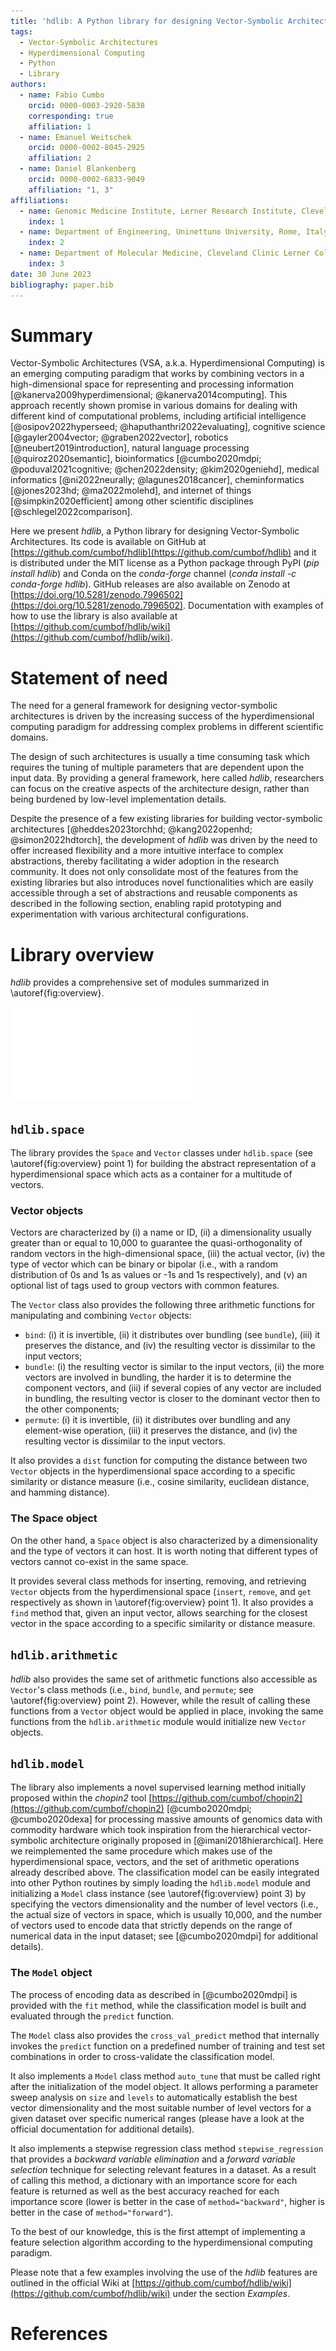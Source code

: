 ```yaml
---
title: 'hdlib: A Python library for designing Vector-Symbolic Architectures'
tags:
  - Vector-Symbolic Architectures
  - Hyperdimensional Computing
  - Python
  - Library
authors:
  - name: Fabio Cumbo
    orcid: 0000-0003-2920-5838
    corresponding: true
    affiliation: 1
  - name: Emanuel Weitschek
    orcid: 0000-0002-8045-2925
    affiliation: 2
  - name: Daniel Blankenberg
    orcid: 0000-0002-6833-9049
    affiliation: "1, 3"
affiliations:
  - name: Genomic Medicine Institute, Lerner Research Institute, Cleveland Clinic, Cleveland, Ohio, United States of America
    index: 1
  - name: Department of Engineering, Uninettuno University, Rome, Italy
    index: 2
  - name: Department of Molecular Medicine, Cleveland Clinic Lerner College of Medicine, Case Western Reserve University, Cleveland, Ohio, United States of America
    index: 3
date: 30 June 2023
bibliography: paper.bib
---
```


# Summary

Vector-Symbolic Architectures (VSA, a.k.a. Hyperdimensional Computing) is an emerging computing paradigm that works by combining vectors in a high-dimensional space for representing and processing information [@kanerva2009hyperdimensional; @kanerva2014computing]. This approach recently shown promise in various domains for dealing with different kind of computational problems, including artificial intelligence [@osipov2022hyperseed; @haputhanthri2022evaluating], cognitive science [@gayler2004vector; @graben2022vector], robotics [@neubert2019introduction], natural language processing [@quiroz2020semantic], bioinformatics [@cumbo2020mdpi; @poduval2021cognitive; @chen2022density; @kim2020geniehd], medical informatics [@ni2022neurally; @lagunes2018cancer], cheminformatics [@jones2023hd; @ma2022molehd], and internet of things [@simpkin2020efficient] among other scientific disciplines [@schlegel2022comparison].

Here we present _hdlib_, a Python library for designing Vector-Symbolic Architectures. Its code is available on GitHub at [https://github.com/cumbof/hdlib](https://github.com/cumbof/hdlib) and it is distributed under the MIT license as a Python package through PyPI (_pip install hdlib_) and Conda on the _conda-forge_ channel (_conda install -c conda-forge hdlib_). GitHub releases are also available on Zenodo at [https://doi.org/10.5281/zenodo.7996502](https://doi.org/10.5281/zenodo.7996502). Documentation with examples of how to use the library is also available at [https://github.com/cumbof/hdlib/wiki](https://github.com/cumbof/hdlib/wiki).

# Statement of need

The need for a general framework for designing vector-symbolic architectures is driven by the increasing success of the hyperdimensional computing paradigm for addressing complex problems in different scientific domains.

The design of such architectures is usually a time consuming task which requires the tuning of multiple parameters that are dependent upon the input data. By providing a general framework, here called _hdlib_, researchers can focus on the creative aspects of the architecture design, rather than being burdened by low-level implementation details.

Despite the presence of a few existing libraries for building vector-symbolic architectures [@heddes2023torchhd; @kang2022openhd; @simon2022hdtorch], the development of _hdlib_ was driven by the need to offer increased flexibility and a more intuitive interface to complex abstractions, thereby facilitating a wider adoption in the research community. It does not only consolidate most of the features from the existing libraries but also introduces novel functionalities which are easily accessible through a set of abstractions and reusable components as described in the following section, enabling rapid prototyping and experimentation with various architectural configurations.

# Library overview

_hdlib_ provides a comprehensive set of modules summarized in \autoref{fig:overview}.

![Overview of the three main modules available in `hdlib`: `hdlib.space` (point 1) providing the `Space` and `Vector` classes, `hdlib.arithmetic` (point 2) providing the `bind`, `bundle`, and `permute` arithmetic operations, and `hdlib.model` (point 3) providing the `Model` class for building machine learning models based on the hyperdimensional computing paradigm.\label{fig:overview}](hdlib.pdf)

## `hdlib.space`

The library provides the `Space` and `Vector` classes under `hdlib.space` (see \autoref{fig:overview} point 1) for building the abstract representation of a hyperdimensional space which acts as a container for a multitude of vectors.

### Vector objects

Vectors are characterized by (i) a name or ID, (ii) a dimensionality usually greater than or equal to 10,000 to guarantee the quasi-orthogonality of random vectors in the high-dimensional space, (iii) the actual vector, (iv) the type of vector which can be binary or bipolar (i.e., with a random distribution of 0s and 1s as values or -1s and 1s respectively), and (v) an optional list of tags used to group vectors with common features.

The `Vector` class also provides the following three arithmetic functions for manipulating and combining `Vector` objects:

- `bind`: (i) it is invertible, (ii) it distributes over bundling (see `bundle`), (iii) it preserves the distance, and (iv) the resulting vector is dissimilar to the input vectors;
- `bundle`: (i) the resulting vector is similar to the input vectors, (ii) the more vectors are involved in bundling, the harder it is to determine the component vectors, and (iii) if several copies of any vector are included in bundling, the resulting vector is closer to the dominant vector then to the other components;
- `permute`: (i) it is invertible, (ii) it distributes over bundling and any element-wise operation, (iii) it preserves the distance, and (iv) the resulting vector is dissimilar to the input vectors.

It also provides a `dist` function for computing the distance between two `Vector` objects in the hyperdimensional space according to a specific similarity or distance measure (i.e., cosine similarity, euclidean distance, and hamming distance).

### The Space object

On the other hand, a `Space` object is also characterized by a dimensionality and the type of vectors it can host. It is worth noting that different types of vectors cannot co-exist in the same space.

It provides several class methods for inserting, removing, and retrieving `Vector` objects from the hyperdimensional space (`insert`, `remove`, and `get` respectively as shown in \autoref{fig:overview} point 1). It also provides a `find` method that, given an input vector, allows searching for the closest vector in the space according to a specific similarity or distance measure.

## `hdlib.arithmetic`

_hdlib_ also provides the same set of arithmetic functions also accessible as `Vector`'s class methods (i.e., `bind`, `bundle`, and `permute`; see \autoref{fig:overview} point 2). However, while the result of calling these functions from a `Vector` object would be applied in place, invoking the same functions from the `hdlib.arithmetic` module would initialize new `Vector` objects.

## `hdlib.model`

The library also implements a novel supervised learning method initially proposed within the _chopin2_ tool [https://github.com/cumbof/chopin2](https://github.com/cumbof/chopin2) [@cumbo2020mdpi; @cumbo2020dexa] for processing massive amounts of genomics data with commodity hardware which took inspiration from the hierarchical vector-symbolic architecture originally proposed in [@imani2018hierarchical]. Here we reimplemented the same procedure which makes use of the hyperdimensional space, vectors, and the set of arithmetic operations already described above. The classification model can be easily integrated into other Python routines by simply loading the `hdlib.model` module and initializing a `Model` class instance (see \autoref{fig:overview} point 3) by specifying the vectors dimensionality and the number of level vectors (i.e., the actual size of vectors in space, which is usually 10,000, and the number of vectors used to encode data that strictly depends on the range of numerical data in the input dataset; see [@cumbo2020mdpi] for additional details).

### The `Model` object

The process of encoding data as described in [@cumbo2020mdpi] is provided with the `fit` method, while the classification model is built and evaluated through the `predict` function.

The `Model` class also provides the `cross_val_predict` method that internally invokes the `predict` function on a predefined number of training and test set combinations in order to cross-validate the classification model.

It also implements a `Model` class method `auto_tune` that must be called right after the initialization of the model object. It allows performing a parameter sweep analysis on `size` and `levels` to automatically establish the best vector dimensionality and the most suitable number of level vectors for a given dataset over specific numerical ranges (please have a look at the official documentation for additional details).

It also implements a stepwise regression class method `stepwise_regression` that provides a _backward variable elimination_ and a _forward variable selection_ technique for selecting relevant features in a dataset. As a result of calling this method, a dictionary with an importance score for each feature is returned as well as the best accuracy reached for each importance score (lower is better in the case of `method="backward"`, higher is better in the case of `method="forward"`).

To the best of our knowledge, this is the first attempt of implementing a feature selection algorithm according to the hyperdimensional computing paradigm.

Please note that a few examples involving the use of the _hdlib_ features are outlined in the official Wiki at [https://github.com/cumbof/hdlib/wiki](https://github.com/cumbof/hdlib/wiki) under the section _Examples_.

# References